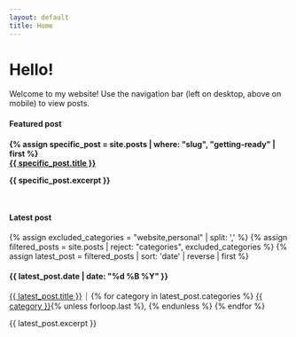 ```yaml
---
layout: default
title: Home
---
```

# Hello!

Welcome to my website! Use the navigation bar (left on desktop, above on mobile) to view posts.

<h4 class="featured">Featured post<h4>
<div class="preview">
{% assign specific_post = site.posts | where: "slug", "getting-ready" | first %}
<div class="featured-title">
<a href="{{ site.baseurl }}{{ specific_post.url }}">{{ specific_post.title }}</a>
</div>
<p>{{ specific_post.excerpt }}</p>
</div>
<br>
<h4 class="featured">Latest post</h4>
<div class="preview">
{% assign excluded_categories = "website,personal" | split: ',' %}
{% assign filtered_posts = site.posts | reject: "categories", excluded_categories %}
{% assign latest_post = filtered_posts | sort: 'date' | reverse | first %}
<div class="featured-title">
<h4>{{ latest_post.date | date: "%d %B %Y" }}</h4>
<a href="{{ site.baseurl }}{{ latest_post.url }}">{{ latest_post.title }}</a> ⏐
{% for category in latest_post.categories %}
<a href="/{{ category | slugify }}/" class="category">{{ category }}</a>{% unless forloop.last %}, {% endunless %}
{% endfor %}
</div>
<p>{{ latest_post.excerpt }}</p>
</div>
